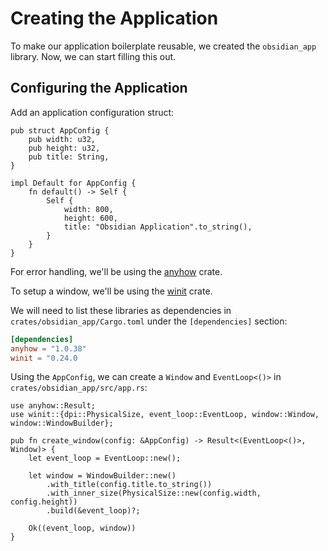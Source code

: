 # Creating the Application

To make our application boilerplate reusable, we created the `obsidian_app` library. Now, we can start filling this out.

## Configuring the Application

Add an application configuration struct:

```rust,noplaypen
pub struct AppConfig {
    pub width: u32,
    pub height: u32,
    pub title: String,
}

impl Default for AppConfig {
    fn default() -> Self {
        Self {
            width: 800,
            height: 600,
            title: "Obsidian Application".to_string(),
        }
    }
}
```

For error handling, we'll be using the [anyhow](https://github.com/dtolnay/anyhow) crate.

To setup a window, we'll be using the [winit](https://github.com/rust-windowing/winit) crate. 

We will need to list these libraries as dependencies in `crates/obsidian_app/Cargo.toml` under the `[dependencies]` section:

```toml
[dependencies]
anyhow = "1.0.38"
winit = "0.24.0
```

Using the `AppConfig`, we can create a `Window` and `EventLoop<()>` in `crates/obsidian_app/src/app.rs`:

```rust,noplaypen
use anyhow::Result;
use winit::{dpi::PhysicalSize, event_loop::EventLoop, window::Window, window::WindowBuilder};

pub fn create_window(config: &AppConfig) -> Result<(EventLoop<()>, Window)> {
    let event_loop = EventLoop::new();

    let window = WindowBuilder::new()
        .with_title(config.title.to_string())
        .with_inner_size(PhysicalSize::new(config.width, config.height))
        .build(&event_loop)?;

    Ok((event_loop, window))
}
```
